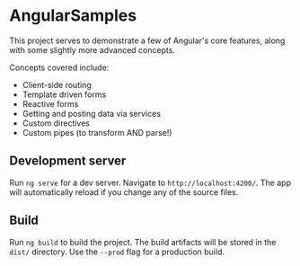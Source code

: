 # AngularSamples

This project serves to demonstrate a few of Angular's core features, along with some slightly more advanced concepts.

Concepts covered include:
- Client-side routing
- Template driven forms
- Reactive forms
- Getting and posting data via services
- Custom directives
- Custom pipes (to transform AND parse!)

## Development server

Run `ng serve` for a dev server. Navigate to `http://localhost:4200/`. The app will automatically reload if you change any of the source files.

## Build

Run `ng build` to build the project. The build artifacts will be stored in the `dist/` directory. Use the `--prod` flag for a production build.
